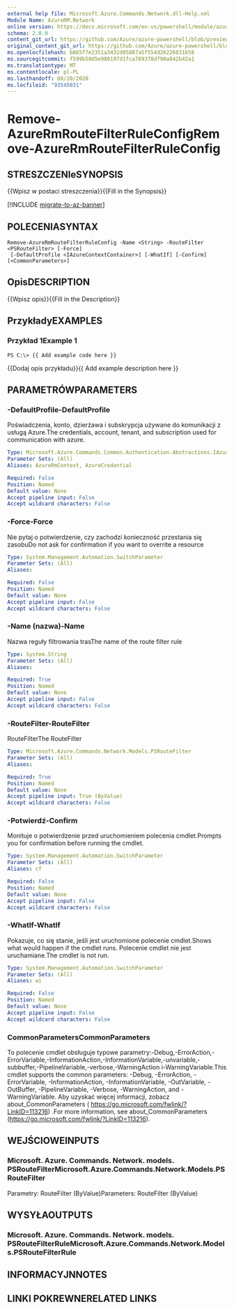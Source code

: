 ```yaml
---
external help file: Microsoft.Azure.Commands.Network.dll-Help.xml
Module Name: AzureRM.Network
online version: https://docs.microsoft.com/en-us/powershell/module/azurerm.network/remove-azurermroutefilterruleconfig
schema: 2.0.0
content_git_url: https://github.com/Azure/azure-powershell/blob/preview/src/ResourceManager/Network/Commands.Network/help/Remove-AzureRmRouteFilterRuleConfig.md
original_content_git_url: https://github.com/Azure/azure-powershell/blob/preview/src/ResourceManager/Network/Commands.Network/help/Remove-AzureRmRouteFilterRuleConfig.md
ms.openlocfilehash: b865f7e2351a3432d05887a5f554d26226831b58
ms.sourcegitcommit: f599b50d5e980197d1fca769378df90a842b42a1
ms.translationtype: MT
ms.contentlocale: pl-PL
ms.lasthandoff: 08/20/2020
ms.locfileid: "93545031"
---
```

# <span data-ttu-id="f30d0-101">Remove-AzureRmRouteFilterRuleConfig</span><span class="sxs-lookup"><span data-stu-id="f30d0-101">Remove-AzureRmRouteFilterRuleConfig</span></span>

## <span data-ttu-id="f30d0-102">STRESZCZENIe</span><span class="sxs-lookup"><span data-stu-id="f30d0-102">SYNOPSIS</span></span>
<span data-ttu-id="f30d0-103">{{Wpisz w postaci streszczenia}}</span><span class="sxs-lookup"><span data-stu-id="f30d0-103">{{Fill in the Synopsis}}</span></span>

[!INCLUDE [migrate-to-az-banner](../../includes/migrate-to-az-banner.md)]

## <span data-ttu-id="f30d0-104">POLECENIA</span><span class="sxs-lookup"><span data-stu-id="f30d0-104">SYNTAX</span></span>

```
Remove-AzureRmRouteFilterRuleConfig -Name <String> -RouteFilter <PSRouteFilter> [-Force]
 [-DefaultProfile <IAzureContextContainer>] [-WhatIf] [-Confirm] [<CommonParameters>]
```

## <span data-ttu-id="f30d0-105">Opis</span><span class="sxs-lookup"><span data-stu-id="f30d0-105">DESCRIPTION</span></span>
<span data-ttu-id="f30d0-106">{{Wpisz opis}}</span><span class="sxs-lookup"><span data-stu-id="f30d0-106">{{Fill in the Description}}</span></span>

## <span data-ttu-id="f30d0-107">Przykłady</span><span class="sxs-lookup"><span data-stu-id="f30d0-107">EXAMPLES</span></span>

### <span data-ttu-id="f30d0-108">Przykład 1</span><span class="sxs-lookup"><span data-stu-id="f30d0-108">Example 1</span></span>
```
PS C:\> {{ Add example code here }}
```

<span data-ttu-id="f30d0-109">{{Dodaj opis przykładu}}</span><span class="sxs-lookup"><span data-stu-id="f30d0-109">{{ Add example description here }}</span></span>

## <span data-ttu-id="f30d0-110">PARAMETRÓW</span><span class="sxs-lookup"><span data-stu-id="f30d0-110">PARAMETERS</span></span>

### <span data-ttu-id="f30d0-111">-DefaultProfile</span><span class="sxs-lookup"><span data-stu-id="f30d0-111">-DefaultProfile</span></span>
<span data-ttu-id="f30d0-112">Poświadczenia, konto, dzierżawa i subskrypcja używane do komunikacji z usługą Azure.</span><span class="sxs-lookup"><span data-stu-id="f30d0-112">The credentials, account, tenant, and subscription used for communication with azure.</span></span>

```yaml
Type: Microsoft.Azure.Commands.Common.Authentication.Abstractions.IAzureContextContainer
Parameter Sets: (All)
Aliases: AzureRmContext, AzureCredential

Required: False
Position: Named
Default value: None
Accept pipeline input: False
Accept wildcard characters: False
```

### <span data-ttu-id="f30d0-113">-Force</span><span class="sxs-lookup"><span data-stu-id="f30d0-113">-Force</span></span>
<span data-ttu-id="f30d0-114">Nie pytaj o potwierdzenie, czy zachodzi konieczność przestania się zasobu</span><span class="sxs-lookup"><span data-stu-id="f30d0-114">Do not ask for confirmation if you want to overrite a resource</span></span>

```yaml
Type: System.Management.Automation.SwitchParameter
Parameter Sets: (All)
Aliases:

Required: False
Position: Named
Default value: None
Accept pipeline input: False
Accept wildcard characters: False
```

### <span data-ttu-id="f30d0-115">-Name (nazwa)</span><span class="sxs-lookup"><span data-stu-id="f30d0-115">-Name</span></span>
<span data-ttu-id="f30d0-116">Nazwa reguły filtrowania tras</span><span class="sxs-lookup"><span data-stu-id="f30d0-116">The name of the route filter rule</span></span>

```yaml
Type: System.String
Parameter Sets: (All)
Aliases:

Required: True
Position: Named
Default value: None
Accept pipeline input: False
Accept wildcard characters: False
```

### <span data-ttu-id="f30d0-117">-RouteFilter</span><span class="sxs-lookup"><span data-stu-id="f30d0-117">-RouteFilter</span></span>
<span data-ttu-id="f30d0-118">RouteFilter</span><span class="sxs-lookup"><span data-stu-id="f30d0-118">The RouteFilter</span></span>

```yaml
Type: Microsoft.Azure.Commands.Network.Models.PSRouteFilter
Parameter Sets: (All)
Aliases:

Required: True
Position: Named
Default value: None
Accept pipeline input: True (ByValue)
Accept wildcard characters: False
```

### <span data-ttu-id="f30d0-119">-Potwierdź</span><span class="sxs-lookup"><span data-stu-id="f30d0-119">-Confirm</span></span>
<span data-ttu-id="f30d0-120">Monituje o potwierdzenie przed uruchomieniem polecenia cmdlet.</span><span class="sxs-lookup"><span data-stu-id="f30d0-120">Prompts you for confirmation before running the cmdlet.</span></span>

```yaml
Type: System.Management.Automation.SwitchParameter
Parameter Sets: (All)
Aliases: cf

Required: False
Position: Named
Default value: None
Accept pipeline input: False
Accept wildcard characters: False
```

### <span data-ttu-id="f30d0-121">-WhatIf</span><span class="sxs-lookup"><span data-stu-id="f30d0-121">-WhatIf</span></span>
<span data-ttu-id="f30d0-122">Pokazuje, co się stanie, jeśli jest uruchomione polecenie cmdlet.</span><span class="sxs-lookup"><span data-stu-id="f30d0-122">Shows what would happen if the cmdlet runs.</span></span> <span data-ttu-id="f30d0-123">Polecenie cmdlet nie jest uruchamiane.</span><span class="sxs-lookup"><span data-stu-id="f30d0-123">The cmdlet is not run.</span></span>

```yaml
Type: System.Management.Automation.SwitchParameter
Parameter Sets: (All)
Aliases: wi

Required: False
Position: Named
Default value: None
Accept pipeline input: False
Accept wildcard characters: False
```

### <span data-ttu-id="f30d0-124">CommonParameters</span><span class="sxs-lookup"><span data-stu-id="f30d0-124">CommonParameters</span></span>
<span data-ttu-id="f30d0-125">To polecenie cmdlet obsługuje typowe parametry:-Debug,-ErrorAction,-ErrorVariable,-InformationAction,-InformationVariable,-unvariable,-subbuffer,-PipelineVariable,-verbose,-WarningAction i-WarningVariable.</span><span class="sxs-lookup"><span data-stu-id="f30d0-125">This cmdlet supports the common parameters: -Debug, -ErrorAction, -ErrorVariable, -InformationAction, -InformationVariable, -OutVariable, -OutBuffer, -PipelineVariable, -Verbose, -WarningAction, and -WarningVariable.</span></span> <span data-ttu-id="f30d0-126">Aby uzyskać więcej informacji, zobacz about_CommonParameters ( https://go.microsoft.com/fwlink/?LinkID=113216) .</span><span class="sxs-lookup"><span data-stu-id="f30d0-126">For more information, see about_CommonParameters (https://go.microsoft.com/fwlink/?LinkID=113216).</span></span>

## <span data-ttu-id="f30d0-127">WEJŚCIOWE</span><span class="sxs-lookup"><span data-stu-id="f30d0-127">INPUTS</span></span>

### <span data-ttu-id="f30d0-128">Microsoft. Azure. Commands. Network. models. PSRouteFilter</span><span class="sxs-lookup"><span data-stu-id="f30d0-128">Microsoft.Azure.Commands.Network.Models.PSRouteFilter</span></span>
<span data-ttu-id="f30d0-129">Parametry: RouteFilter (ByValue)</span><span class="sxs-lookup"><span data-stu-id="f30d0-129">Parameters: RouteFilter (ByValue)</span></span>

## <span data-ttu-id="f30d0-130">WYSYŁA</span><span class="sxs-lookup"><span data-stu-id="f30d0-130">OUTPUTS</span></span>

### <span data-ttu-id="f30d0-131">Microsoft. Azure. Commands. Network. models. PSRouteFilterRule</span><span class="sxs-lookup"><span data-stu-id="f30d0-131">Microsoft.Azure.Commands.Network.Models.PSRouteFilterRule</span></span>

## <span data-ttu-id="f30d0-132">INFORMACYJN</span><span class="sxs-lookup"><span data-stu-id="f30d0-132">NOTES</span></span>

## <span data-ttu-id="f30d0-133">LINKI POKREWNE</span><span class="sxs-lookup"><span data-stu-id="f30d0-133">RELATED LINKS</span></span>
